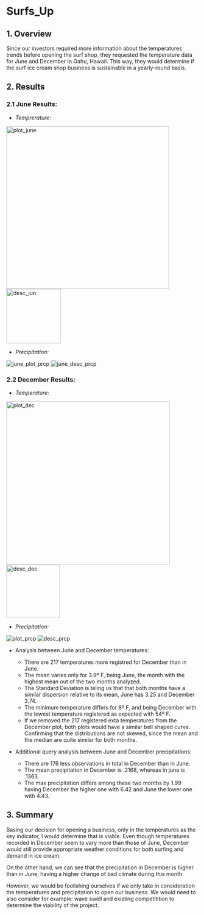 # Surfs_Up

## 1. Overview

Since our investors required more information about the temperatures trends before opening the surf shop, they requested the temperature data for June and December in Oahu, Hawaii. This way, they would determine if the surf ice cream shop business is sustainable in a yearly-round basis.


## 2. Results

### 2.1 June Results:

  - *Temprerature:*
<img width="427" alt="plot_june" src="https://user-images.githubusercontent.com/78564912/141687928-66252460-11b0-4529-b1e5-59a1502e1596.png">
<img width="143" alt="desc_jun" src="https://user-images.githubusercontent.com/78564912/141687960-c3c63af3-6ff3-4613-a200-b2aa18888e69.png">

  - *Precipitation:*

![june_plot_prcp](https://user-images.githubusercontent.com/78564912/141714912-99a53456-9f1a-4d75-9342-c107dac89c03.png)
![june_desc_prcp](https://user-images.githubusercontent.com/78564912/141714926-95883022-3882-446c-9441-91d4c9198913.png)

### 2.2 December Results:

  - *Temperature:*
<img width="429" alt="plot_dec" src="https://user-images.githubusercontent.com/78564912/141687967-39c2b9f1-27d9-4382-b27b-c55973591331.png">
<img width="140" alt="desc_dec" src="https://user-images.githubusercontent.com/78564912/141687971-61ca40a0-7e72-4769-bc0c-8144f0f3f440.png">

  - *Precipitation:*

![plot_prcp](https://user-images.githubusercontent.com/78564912/141714124-ff8c1929-9fbe-441c-8722-fd441e6718c3.png)
![desc_prcp](https://user-images.githubusercontent.com/78564912/141714154-7b33ef2f-f0fd-4213-9036-46936a47a65b.png)
 

- Analysis between June and December temperatures:
  - There are 217 temperatures more registred for December than in June.
  - The mean varies only for 3.9º F, being June, the month with the highest mean out of the two months analyzed.
  - The Standard Deviation is teling us that that both months have a similar dispersion relative to its mean, June has 3.25 and December 3.74. 
  - The minimum temperature differs for 8º F, and being December with the lowest temperature registered as expected with 54º F.
  - If we removed the 217 registered exta temperatures from the December plot, both plots would have a similar bell shaped curve. Confirming that the distributions are not skewed, since the mean and the median are quite similar for both months.

- Additional query analysis between June and December precipitations:
  - There are 176 less observations in total in December than in June.
  - The mean precipitation in December is .2168, whereas in june is .1363.
  - The max precipitation differs among these two months by 1.99 having December the higher one with 6.42 and June the lower one with 4.43.

## 3. Summary

Basing our decision for opening a business, only in the temperatures as the key indicator, I would determine that is viable. Even though temperatures recorded in December seem to vary more than those of June, December would still provide appropriate weather conditions for both surfing and demand in ice cream.

On the other hand, we can see that the precipitation in December is higher than in June, having a higher change of bad climate during this month. 

However, we would be foolishing ourselves if we only take in consideration the temperatures and precipitation to open our business. We would need to also consider for example: wave swell and existing competitition to determine the viability of the project.
